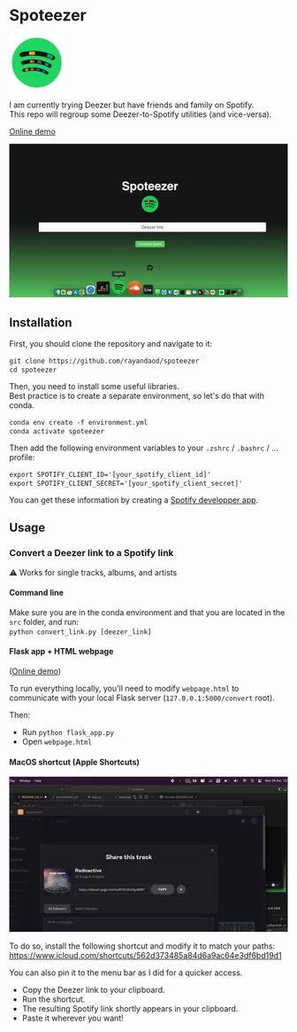 # Spoteezer

<img src="src/website/spoteezer_assets/spoteezer.png" width="100" height="100">

I am currently trying Deezer but have friends and family on Spotify.\
This repo will regroup some Deezer-to-Spotify utilities (and vice-versa).

[Online demo](https://rayan.daodnathoo.com/spoteezer)

![alt text](resources/convert_link_web.gif)

## Installation

First, you should clone the repository and navigate to it:
```
git clone https://github.com/rayandaod/spoteezer
cd spoteezer
```

Then, you need to install some useful libraries.\
Best practice is to create a separate environment, so let's do that with conda.
```
conda env create -f environment.yml
conda activate spoteezer
```

Then add the following environment variables to your `.zshrc` / `.bashrc` / ... profile:

```
export SPOTIFY_CLIENT_ID='[your_spotify_client_id]'
export SPOTIFY_CLIENT_SECRET='[your_spotify_client_secret]'
```

You can get these information by creating a [Spotify developper app](https://developer.spotify.com/dashboard/applications).

## Usage

### Convert a Deezer link to a Spotify link

⚠️ Works for single tracks, albums, and artists


#### Command line

Make sure you are in the conda environment and that you are located in the `src` folder, and run:\
`python convert_link.py [deezer_link]`

#### Flask app + HTML webpage

([Online demo](https://rayan.daodnathoo.com/spoteezer))

To run everything locally, you'll need to modify `webpage.html` to communicate with your local Flask server (`127.0.0.1:5000/convert` root).

Then:

- Run `python flask_app.py`
- Open `webpage.html`

#### MacOS shortcut (Apple Shortcuts)

![alt text](resources/convert_link_shortcut.gif)

To do so, install the following shortcut and modify it to match your paths:
https://www.icloud.com/shortcuts/562d373485a84d6a9ac64e3df6bd19d1

You can also pin it to the menu bar as I did for a quicker access.

- Copy the Deezer link to your clipboard.
- Run the shortcut.
- The resulting Spotify link shortly appears in your clipboard.
- Paste it wherever you want!

